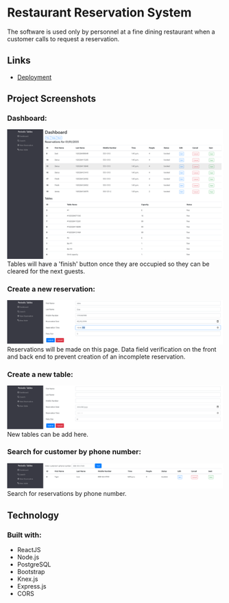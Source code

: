 # Restaurant Reservation System

The software is used only by personnel at a fine dining restaurant when a customer calls to request a reservation.


 ## Links
 - [Deployment](https://restaurant-reservations-sigma.vercel.app/) 
 
 ## Project Screenshots
 
### Dashboard:
![Dashboard](./screenshots/dashboard.png)
Tables will have a 'finish' button once they are occupied so they can be cleared for the next guests.

### Create a new reservation:
![reservation](./screenshots/create_reservation.png)
Reservations will be made on this page. Data field verification on the front and back end to prevent creation of an incomplete reservation.
### Create a new table:
![table](./screenshots/create_table.png) 
New tables can be add here.
### Search for customer by phone number:
![number](./screenshots/number_search.png)
Search for reservations by phone number.
 
 ## Technology
 ### Built with:
 - ReactJS   
 - Node.js
 - PostgreSQL
 - Bootstrap
 - Knex.js 
 - Express.js 
 - CORS

